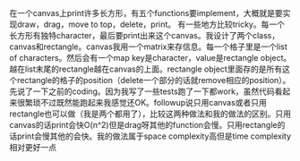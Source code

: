 在一个canvas上print许多长方形，有五个functions要implement，大概就是要实现draw，drag，move to top，delete，print。 有一些地方比较tricky。每一个长方形有独特character，最后要print出来这个canvas。我设计了两个class，canvas和rectangle。canvas我用一个matrix来存信息。每一个格子里是一个list of characters。然后会有一个map key是character，value是rectangle object。越在list末尾的rectangle越在canvas的上面。rectangle object里面存的是所有这个rectangle的格子的position（delete一个部分的话就remove相应的position）。
先说了一下之前的coding。因为我写了一些tests跑了一下都work，虽然代码看起来很繁琐不过既然能跑起来我感觉还OK。followup说只用canvas或者只用rectangle也可以做（我是两个都用了），比较这两种做法和我的做法的区别。只用canvas的话print会快O(n^2)但是drag呀其他的function会慢。只用rectangle的话print会慢其他的会快。我的做法属于space complexity高但是time complexity相对更好一点


